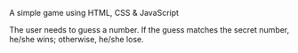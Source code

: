 A simple game using HTML, CSS & JavaScript

The user needs to guess a number. If the guess matches the secret number, he/she wins; otherwise, he/she lose.
